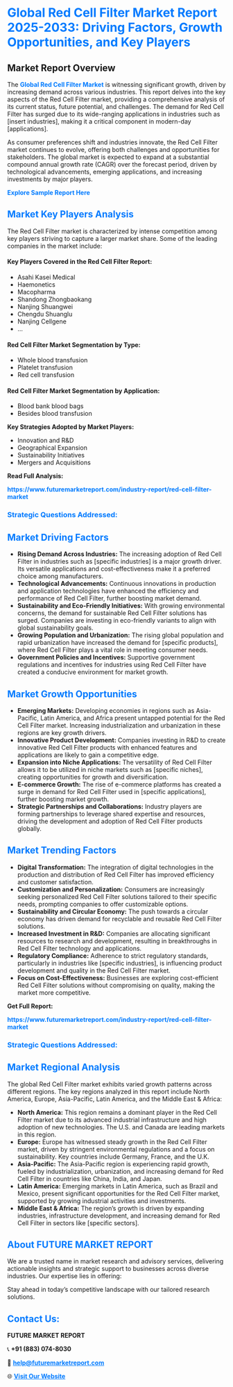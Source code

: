<h1 style="color: #007BFF;">Global Red Cell Filter Market Report 2025-2033: Driving Factors, Growth Opportunities, and Key Players</h1>

<section id="overview">
<h2>Market Report Overview</h2>
<p>The <a href="https://www.futuremarketreport.com/industry-report/red-cell-filter-market" style="color: #007BFF; text-decoration: none;"><strong>Global Red Cell Filter Market</strong></a> is witnessing significant growth, driven by increasing demand across various industries. This report delves into the key aspects of the Red Cell Filter market, providing a comprehensive analysis of its current status, future potential, and challenges. The demand for Red Cell Filter has surged due to its wide-ranging applications in industries such as [insert industries], making it a critical component in modern-day [applications].</p>
<p>As consumer preferences shift and industries innovate, the Red Cell Filter market continues to evolve, offering both challenges and opportunities for stakeholders. The global market is expected to expand at a substantial compound annual growth rate (CAGR) over the forecast period, driven by technological advancements, emerging applications, and increasing investments by major players.</p>
</section>

<section id="overview">
<p><a href="https://www.futuremarketreport.com/request-sample/reportId=103081" style="color: #007BFF; text-decoration: none;"><strong>Explore Sample Report Here</strong></a></p>
</section>

<section id="key-players">
<h2 style="color: #007BFF;">Market Key Players Analysis</h2>
<p>The Red Cell Filter market is characterized by intense competition among key players striving to capture a larger market share. Some of the leading companies in the market include:</p>
<h4>Key Players Covered in the Red Cell Filter Report:</h4>
<ul><li>Asahi Kasei Medical</li><li>Haemonetics</li><li>Macopharma</li><li>Shandong Zhongbaokang</li><li>Nanjing Shuangwei</li><li>Chengdu Shuanglu</li><li>Nanjing Cellgene</li><li>...</li></ul>
<h4>Red Cell Filter Market Segmentation by Type:</h4>
<ul><li>Whole blood transfusion</li><li>Platelet transfusion</li><li>Red cell transfusion</li></ul>

<h4>Red Cell Filter Market Segmentation by Application:</h4>
<ul><li>Blood bank blood bags</li><li>Besides blood transfusion</li></ul>
<p><strong>Key Strategies Adopted by Market Players:</strong></p>
<ul>
<li>Innovation and R&D</li>
<li>Geographical Expansion</li>
<li>Sustainability Initiatives</li>
<li>Mergers and Acquisitions</li>
</ul>
</section>

<section>
<p><strong>Read Full Analysis: </strong></p><a href="https://www.futuremarketreport.com/industry-report/red-cell-filter-market" style="color: #007BFF; text-decoration: none;"><strong>https://www.futuremarketreport.com/industry-report/red-cell-filter-market</strong></a>
<h3 style="color: #007BFF;">Strategic Questions Addressed:</h3>
</section>

<section id="driving-factors">
<h2 style="color: #007BFF;">Market Driving Factors</h2>
<ul>
<li><strong>Rising Demand Across Industries:</strong> The increasing adoption of Red Cell Filter in industries such as [specific industries] is a major growth driver. Its versatile applications and cost-effectiveness make it a preferred choice among manufacturers.</li>
<li><strong>Technological Advancements:</strong> Continuous innovations in production and application technologies have enhanced the efficiency and performance of Red Cell Filter, further boosting market demand.</li>
<li><strong>Sustainability and Eco-Friendly Initiatives:</strong> With growing environmental concerns, the demand for sustainable Red Cell Filter solutions has surged. Companies are investing in eco-friendly variants to align with global sustainability goals.</li>
<li><strong>Growing Population and Urbanization:</strong> The rising global population and rapid urbanization have increased the demand for [specific products], where Red Cell Filter plays a vital role in meeting consumer needs.</li>
<li><strong>Government Policies and Incentives:</strong> Supportive government regulations and incentives for industries using Red Cell Filter have created a conducive environment for market growth.</li>
</ul>
</section>

<section id="growth-opportunities">
<h2 style="color: #007BFF;">Market Growth Opportunities</h2>
<ul>
<li><strong>Emerging Markets:</strong> Developing economies in regions such as Asia-Pacific, Latin America, and Africa present untapped potential for the Red Cell Filter market. Increasing industrialization and urbanization in these regions are key growth drivers.</li>
<li><strong>Innovative Product Development:</strong> Companies investing in R&D to create innovative Red Cell Filter products with enhanced features and applications are likely to gain a competitive edge.</li>
<li><strong>Expansion into Niche Applications:</strong> The versatility of Red Cell Filter allows it to be utilized in niche markets such as [specific niches], creating opportunities for growth and diversification.</li>
<li><strong>E-commerce Growth:</strong> The rise of e-commerce platforms has created a surge in demand for Red Cell Filter used in [specific applications], further boosting market growth.</li>
<li><strong>Strategic Partnerships and Collaborations:</strong> Industry players are forming partnerships to leverage shared expertise and resources, driving the development and adoption of Red Cell Filter products globally.</li>
</ul>
</section>

<section id="trending-factors">
<h2 style="color: #007BFF;">Market Trending Factors</h2>
<ul>
<li><strong>Digital Transformation:</strong> The integration of digital technologies in the production and distribution of Red Cell Filter has improved efficiency and customer satisfaction.</li>
<li><strong>Customization and Personalization:</strong> Consumers are increasingly seeking personalized Red Cell Filter solutions tailored to their specific needs, prompting companies to offer customizable options.</li>
<li><strong>Sustainability and Circular Economy:</strong> The push towards a circular economy has driven demand for recyclable and reusable Red Cell Filter solutions.</li>
<li><strong>Increased Investment in R&D:</strong> Companies are allocating significant resources to research and development, resulting in breakthroughs in Red Cell Filter technology and applications.</li>
<li><strong>Regulatory Compliance:</strong> Adherence to strict regulatory standards, particularly in industries like [specific industries], is influencing product development and quality in the Red Cell Filter market.</li>
<li><strong>Focus on Cost-Effectiveness:</strong> Businesses are exploring cost-efficient Red Cell Filter solutions without compromising on quality, making the market more competitive.</li>
</ul>
</section>

<section>
<p><strong>Get Full Report: </strong></p><a href="https://www.futuremarketreport.com/industry-report/red-cell-filter-market" style="color: #007BFF; text-decoration: none;"><strong>https://www.futuremarketreport.com/industry-report/red-cell-filter-market</strong></a>
<h3 style="color: #007BFF;">Strategic Questions Addressed:</h3>
</section>


<section id="regional-analysis">
<h2 style="color: #007BFF;">Market Regional Analysis</h2>
<p>The global Red Cell Filter market exhibits varied growth patterns across different regions. The key regions analyzed in this report include North America, Europe, Asia-Pacific, Latin America, and the Middle East & Africa:</p>
<ul>
<li><strong>North America:</strong> This region remains a dominant player in the Red Cell Filter market due to its advanced industrial infrastructure and high adoption of new technologies. The U.S. and Canada are leading markets in this region.</li>
<li><strong>Europe:</strong> Europe has witnessed steady growth in the Red Cell Filter market, driven by stringent environmental regulations and a focus on sustainability. Key countries include Germany, France, and the U.K.</li>
<li><strong>Asia-Pacific:</strong> The Asia-Pacific region is experiencing rapid growth, fueled by industrialization, urbanization, and increasing demand for Red Cell Filter in countries like China, India, and Japan.</li>
<li><strong>Latin America:</strong> Emerging markets in Latin America, such as Brazil and Mexico, present significant opportunities for the Red Cell Filter market, supported by growing industrial activities and investments.</li>
<li><strong>Middle East & Africa:</strong> The region’s growth is driven by expanding industries, infrastructure development, and increasing demand for Red Cell Filter in sectors like [specific sectors].</li>
</ul>
</section>

<footer>
<h2 style="color: #007BFF;">About FUTURE MARKET REPORT</h2>
<p>We are a trusted name in market research and advisory services, delivering actionable insights and strategic support to businesses across diverse industries. Our expertise lies in offering:</p>

<p>Stay ahead in today’s competitive landscape with our tailored research solutions.</p>

<h2 style="color: #007BFF;">Contact Us:</h2>
<p><strong>FUTURE MARKET REPORT</strong></p>
<p>📞 <strong>+91 (883) 074-8030</strong></p>
<p>📧 <strong><a href="mailto:help@futuremarketreport.com" style="color: #007BFF;">help@futuremarketreport.com</a></strong></p>
<p>🌐 <strong><a href="https://www.futuremarketreport.com/" style="color: #007BFF;">Visit Our Website</a></strong></p>
</footer>